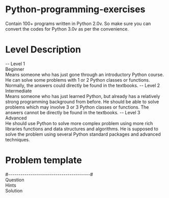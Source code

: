 # Python-programming-exercises 
Contain 100+ programs written in Python 2.0v. So make sure you can convert the codes for Python 3.0v as per the convenience.

# Level	Description
-- Level 1<br>
Beginner<br> 
Means someone who has just gone through an introductory Python course. He can solve some problems with 1 or 2 Python classes or functions. Normally, the answers could directly be found in the textbooks.
-- Level 2 <br>	
Intermediate<br> 
Means someone who has just learned Python, but already has a relatively strong programming background from before. He should be able to solve problems which may involve 3 or 3 Python classes or functions. The answers cannot be directly be found in the textbooks.
-- Level 3	<br>
Advanced<br> 
He should use Python to solve more complex problem using more rich libraries functions and data structures and algorithms. He is supposed to solve the problem using several Python standard packages and advanced techniques.

# Problem template
#----------------------------------------#<br>
Question<br>
Hints<br>
Solution<br>


